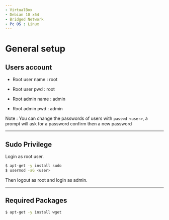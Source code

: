 ```yaml
---
- VirtualBox
- Debian 10 x64
- Bridged Network
- Pc OS : Linux
---
```


# General setup

## Users account

- Root user name : root
- Root user pwd : root

- Root admin name : admin
- Root admin pwd : admin

Note : You can change the passwords of users with `passwd <user>`, a prompt will ask for a password confirm then a new password
________

## Sudo Privilege

Login as root user.

```bash
$ apt-get -y install sudo
$ usermod -aG <user>
```

Then logout as root and login as admin.
________

## Required Packages

```bash
$ apt-get -y install wget
````
